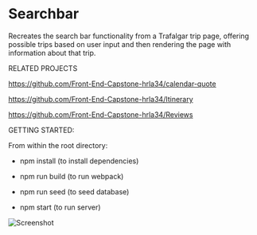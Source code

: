 # Searchbar
Recreates the search bar functionality from a Trafalgar trip page, offering possible trips based on user input and then rendering the page with information about that trip.

RELATED PROJECTS

https://github.com/Front-End-Capstone-hrla34/calendar-quote

https://github.com/Front-End-Capstone-hrla34/Itinerary

https://github.com/Front-End-Capstone-hrla34/Reviews

GETTING STARTED:

From within the root directory:

* npm install (to install dependencies)

* npm run build (to run webpack)

* npm run seed (to seed database)

* npm start (to run server)

![Screenshot]('./Front_End_Capstone_screenshot.png)